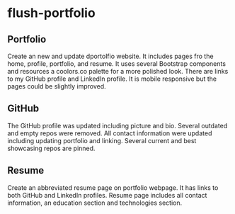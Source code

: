 # flush-portfolio

## Portfolio

Create an new and update dportolfio website. It includes pages fro the home, profile, portfolio, and resume. It uses several Bootstrap components and resources a coolors.co palette for a more polished look. There are links to my GitHub profile and LinkedIn profile. It is mobile responsive but the pages could be slightly improved.

## GitHub

The GitHub profile was updated including picture and bio. Several outdated and empty repos were removed. All contact information were updated including updating portfolio and linking. Several current and best showcasing repos are pinned.

## Resume

Create an abbreviated resume page on portfolio webpage. It has links to both GitHub and LinkedIn profiles. Resume page includes all contact information, an education section and technologies section.
